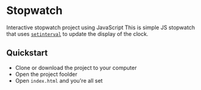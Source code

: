 # Stopwatch
Interactive stopwatch project using JavaScript 
This is simple JS stopwatch that uses [`setinterval`](https://developer.mozilla.org/en-US/docs/Web/API/WindowOrWorkerGlobalScope/setInterval) to update the display of the clock.

## Quickstart
- Clone or download the project to your computer
- Open the project foolder
- Open `index.html` and you're all set
